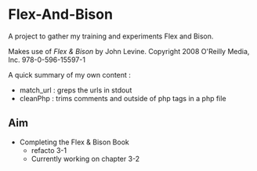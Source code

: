 # Flex-And-Bison

A project to gather my training and experiments Flex and Bison.

Makes use of *Flex & Bison* by John Levine. Copyright 2008 O'Reilly Media, Inc. 978-0-596-15597-1 

A quick summary of my own content :

* match_url : greps the urls in stdout
* cleanPhp  : trims comments and outside of php tags in a php file

## Aim

* Completing the Flex & Bison Book
    * refacto 3-1
    * Currently working on chapter 3-2